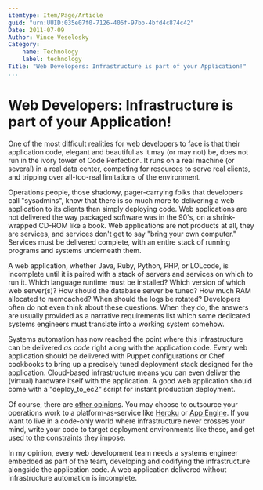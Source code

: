 ```yaml
---
itemtype: Item/Page/Article
guid: "urn:UUID:035e07f0-7126-406f-97bb-4bfd4c874c42"
Date: 2011-07-09
Author: Vince Veselosky
Category:
    name: Technology
    label: technology
Title: "Web Developers: Infrastructure is part of your Application!"
...
```


# Web Developers: Infrastructure is part of your Application!

One of the most difficult realities for web developers to face is that
their application code, elegant and beautiful as it may (or may not) be,
does not run in the ivory tower of Code Perfection. It runs on a real
machine (or several) in a real data center, competing for resources to
serve real clients, and tripping over all-too-real limitations of the
environment.

Operations people, those shadowy, pager-carrying folks that developers
call "sysadmins", know that there is so much more to delivering a web
application to its clients than simply deploying code. Web applications
are not delivered the way packaged software was in the 90's, on a
shrink-wrapped CD-ROM like a book. Web applications are not products at
all, they are services, and services don't get to say "bring your own
computer." Services must be delivered complete, with an entire stack of
running programs and systems underneath them.

A web application, whether Java, Ruby, Python, PHP, or LOLcode, is
incomplete until it is paired with a stack of servers and services on
which to run it. Which language runtime must be installed? Which version
of which web server(s)? How should the database server be tuned? How
much RAM allocated to memcached? When should the logs be rotated?
Developers often do not even think about these questions. When they do,
the answers are usually provided as a narrative requirements list which
some dedicated systems engineers must translate into a working system
somehow.

Systems automation has now reached the point where this infrastructure
can be delivered *as code* right along with the application code. Every
web application should be delivered with Puppet configurations or Chef
cookbooks to bring up a precisely tuned deployment stack designed for
the application. Cloud-based infrastructure means you can even deliver
the (virtual) hardware itself with the application. A good web
application should come with a "deploy\_to\_ec2" script for instant
production deployment.

Of course, there are [other opinions][]. You may choose to outsource
your operations work to a platform-as-service like [Heroku][] or [App
Engine][]. If you want to live in a code-only world where infrastructure
never crosses your mind, write your code to target deployment
environments like these, and get used to the constraints they impose.

In my opinion, every web development team needs a systems engineer
embedded as part of the team, developing and codifying the
infrastructure alongside the application code. A web application
delivered without infrastructure automation is incomplete.

[other opinions]: http://blog.heroku.com/archives/2011/6/28/the_new_heroku_4_erosion_resistance_explicit_contracts/
[Heroku]: http://www.heroku.com/
[App Engine]: http://code.google.com/appengine/
